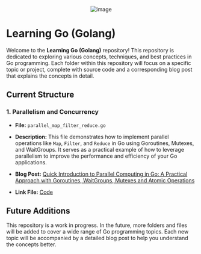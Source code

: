 <p align="center">
  <img src="https://github.com/user-attachments/assets/5b5722e0-e532-48ca-a35c-be29c23a7dae" alt="image">
</p>

# Learning Go (Golang)

Welcome to the **Learning Go (Golang)** repository! This repository is dedicated to exploring various concepts, techniques, and best practices in Go programming. Each folder within this repository will focus on a specific topic or project, complete with source code and a corresponding blog post that explains the concepts in detail.

## Current Structure

### 1. Parallelism and Concurrency

- **File:** `parallel_map_filter_reduce.go`
- **Description:** This file demonstrates how to implement parallel operations like `Map`, `Filter`, and `Reduce` in Go using Goroutines, Mutexes, and WaitGroups. It serves as a practical example of how to leverage parallelism to improve the performance and efficiency of your Go applications.

- **Blog Post:** [Quick Introduction to Parallel Computing in Go: A Practical Approach with Goroutines, WaitGroups, Mutexes and Atomic Operations](https://medium.com/@matteo.dcj/introduction-to-parallelism-in-go-goroutines-mutexes-waitgroups-e8c5b3f35a1a)
- **Link File:** [Code](https://github.com/MateoRamirezRubio1/learning_Go_Golang/blob/main/parallelismAndConcurrency/parallel_map_filter_reduce.go)

## Future Additions

This repository is a work in progress. In the future, more folders and files will be added to cover a wide range of Go programming topics. Each new topic will be accompanied by a detailed blog post to help you understand the concepts better.
